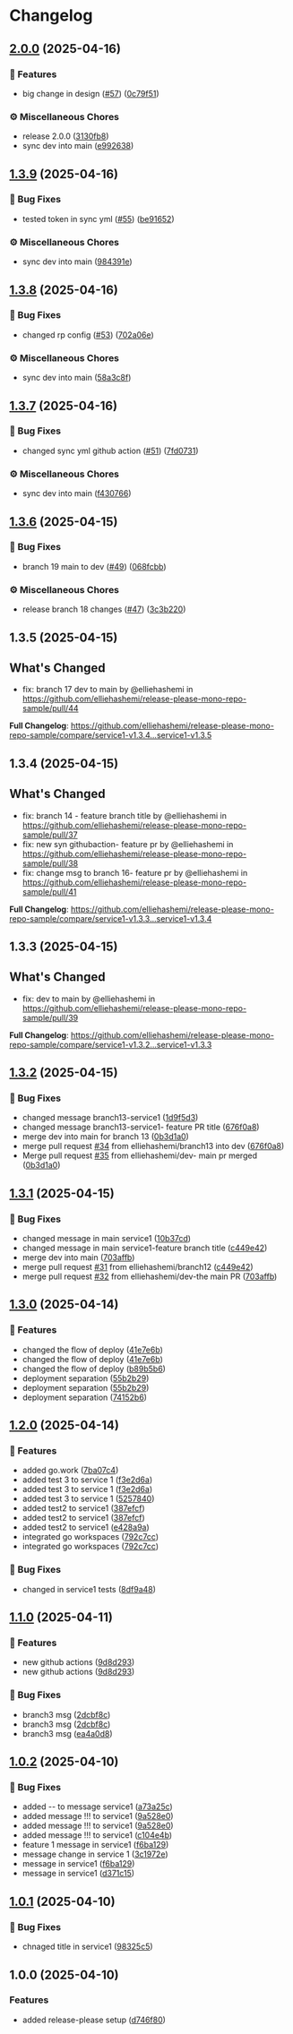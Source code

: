 # Changelog

## [2.0.0](https://github.com/elliehashemi/release-please-mono-repo-sample/compare/service1-v2.3.9...service1-v2.0.0) (2025-04-16)


### 🚀 Features

* big change in design ([#57](https://github.com/elliehashemi/release-please-mono-repo-sample/issues/57)) ([0c79f51](https://github.com/elliehashemi/release-please-mono-repo-sample/commit/0c79f51c967163b605d1d300dc75a60201289dad))


### ⚙️ Miscellaneous Chores

* release 2.0.0 ([3130fb8](https://github.com/elliehashemi/release-please-mono-repo-sample/commit/3130fb82a061f907f5abfa901892702f2e4d427b))
* sync dev into main ([e992638](https://github.com/elliehashemi/release-please-mono-repo-sample/commit/e992638c6c4da3dbacd031b1e8b6e0e9cf2d5d08))

## [1.3.9](https://github.com/elliehashemi/release-please-mono-repo-sample/compare/service1-v1.3.8...service1-v1.3.9) (2025-04-16)


### 🐛 Bug Fixes

* tested token in sync yml ([#55](https://github.com/elliehashemi/release-please-mono-repo-sample/issues/55)) ([be91652](https://github.com/elliehashemi/release-please-mono-repo-sample/commit/be916522ce98b98ac10050295e7d9e22e27d1818))


### ⚙️ Miscellaneous Chores

* sync dev into main ([984391e](https://github.com/elliehashemi/release-please-mono-repo-sample/commit/984391e9815b0d8121679f96971c98926eda7aae))

## [1.3.8](https://github.com/elliehashemi/release-please-mono-repo-sample/compare/service1-v1.3.7...service1-v1.3.8) (2025-04-16)


### 🐛 Bug Fixes

* changed rp config ([#53](https://github.com/elliehashemi/release-please-mono-repo-sample/issues/53)) ([702a06e](https://github.com/elliehashemi/release-please-mono-repo-sample/commit/702a06e1012a4055176108e70f61500a86ead9d1))


### ⚙️ Miscellaneous Chores

* sync dev into main ([58a3c8f](https://github.com/elliehashemi/release-please-mono-repo-sample/commit/58a3c8f9fb41cb08c193c43f656c8ce0f968e870))

## [1.3.7](https://github.com/elliehashemi/release-please-mono-repo-sample/compare/service1-v1.3.6...service1-v1.3.7) (2025-04-16)


### 🐛 Bug Fixes

* changed sync yml github action ([#51](https://github.com/elliehashemi/release-please-mono-repo-sample/issues/51)) ([7fd0731](https://github.com/elliehashemi/release-please-mono-repo-sample/commit/7fd0731506815dfa5d2ee36f9a0e6e8b92beaa75))


### ⚙️ Miscellaneous Chores

* sync dev into main ([f430766](https://github.com/elliehashemi/release-please-mono-repo-sample/commit/f4307662c3c6fd0e25a6b47cb4d586c15c3ff1c8))

## [1.3.6](https://github.com/elliehashemi/release-please-mono-repo-sample/compare/service1-v1.3.5...service1-v1.3.6) (2025-04-15)


### 🐛 Bug Fixes

* branch 19 main to dev ([#49](https://github.com/elliehashemi/release-please-mono-repo-sample/issues/49)) ([068fcbb](https://github.com/elliehashemi/release-please-mono-repo-sample/commit/068fcbba5aefc48c66e6fa16c8c12699a710b61b))


### ⚙️ Miscellaneous Chores

* release branch 18 changes ([#47](https://github.com/elliehashemi/release-please-mono-repo-sample/issues/47)) ([3c3b220](https://github.com/elliehashemi/release-please-mono-repo-sample/commit/3c3b2208eafb5d2e6d71be36ae62cd0248524a33))

## 1.3.5 (2025-04-15)

## What's Changed
* fix: branch 17 dev to main by @elliehashemi in https://github.com/elliehashemi/release-please-mono-repo-sample/pull/44


**Full Changelog**: https://github.com/elliehashemi/release-please-mono-repo-sample/compare/service1-v1.3.4...service1-v1.3.5

## 1.3.4 (2025-04-15)

## What's Changed
* fix: branch 14 - feature branch title by @elliehashemi in https://github.com/elliehashemi/release-please-mono-repo-sample/pull/37
* fix: new syn githubaction- feature pr by @elliehashemi in https://github.com/elliehashemi/release-please-mono-repo-sample/pull/38
* fix: change msg to branch 16- feature pr by @elliehashemi in https://github.com/elliehashemi/release-please-mono-repo-sample/pull/41


**Full Changelog**: https://github.com/elliehashemi/release-please-mono-repo-sample/compare/service1-v1.3.3...service1-v1.3.4

## 1.3.3 (2025-04-15)

## What's Changed
* fix: dev to main by @elliehashemi in https://github.com/elliehashemi/release-please-mono-repo-sample/pull/39


**Full Changelog**: https://github.com/elliehashemi/release-please-mono-repo-sample/compare/service1-v1.3.2...service1-v1.3.3

## [1.3.2](https://github.com/elliehashemi/release-please-mono-repo-sample/compare/service1-v1.3.1...service1-v1.3.2) (2025-04-15)


### 🐛 Bug Fixes

* changed message branch13-service1 ([1d9f5d3](https://github.com/elliehashemi/release-please-mono-repo-sample/commit/1d9f5d3dc275ce23578e8a5bb6c3f8ca09f32b45))
* changed message branch13-service1- feature PR title ([676f0a8](https://github.com/elliehashemi/release-please-mono-repo-sample/commit/676f0a801aac19029c26164dedc55574f3d9902e))
* merge dev into main for branch 13 ([0b3d1a0](https://github.com/elliehashemi/release-please-mono-repo-sample/commit/0b3d1a05c6baff2a84b09b5b7722d4d386bb5311))
* merge pull request [#34](https://github.com/elliehashemi/release-please-mono-repo-sample/issues/34) from elliehashemi/branch13 into dev ([676f0a8](https://github.com/elliehashemi/release-please-mono-repo-sample/commit/676f0a801aac19029c26164dedc55574f3d9902e))
* Merge pull request [#35](https://github.com/elliehashemi/release-please-mono-repo-sample/issues/35) from elliehashemi/dev- main pr merged ([0b3d1a0](https://github.com/elliehashemi/release-please-mono-repo-sample/commit/0b3d1a05c6baff2a84b09b5b7722d4d386bb5311))

## [1.3.1](https://github.com/elliehashemi/release-please-mono-repo-sample/compare/service1-v1.3.0...service1-v1.3.1) (2025-04-15)


### 🐛 Bug Fixes

* changed message in main service1 ([10b37cd](https://github.com/elliehashemi/release-please-mono-repo-sample/commit/10b37cdb553887779bfd9e7d5c78c343632ff7f6))
* changed message in main service1-feature branch title ([c449e42](https://github.com/elliehashemi/release-please-mono-repo-sample/commit/c449e4209d8e14a7399ec8eed3759260e990fd76))
* merge dev into main ([703affb](https://github.com/elliehashemi/release-please-mono-repo-sample/commit/703affbb8fbfcdea849b1e2168e9e999095732b4))
* merge pull request [#31](https://github.com/elliehashemi/release-please-mono-repo-sample/issues/31) from elliehashemi/branch12 ([c449e42](https://github.com/elliehashemi/release-please-mono-repo-sample/commit/c449e4209d8e14a7399ec8eed3759260e990fd76))
* merge pull request [#32](https://github.com/elliehashemi/release-please-mono-repo-sample/issues/32) from elliehashemi/dev-the main PR ([703affb](https://github.com/elliehashemi/release-please-mono-repo-sample/commit/703affbb8fbfcdea849b1e2168e9e999095732b4))

## [1.3.0](https://github.com/elliehashemi/release-please-mono-repo-sample/compare/service1-v1.2.0...service1-v1.3.0) (2025-04-14)


### 🚀 Features

* changed the flow of deploy ([41e7e6b](https://github.com/elliehashemi/release-please-mono-repo-sample/commit/41e7e6bde24bf2eeabc0ed8a479e92a2f03f36a4))
* changed the flow of deploy ([41e7e6b](https://github.com/elliehashemi/release-please-mono-repo-sample/commit/41e7e6bde24bf2eeabc0ed8a479e92a2f03f36a4))
* changed the flow of deploy ([b89b5b6](https://github.com/elliehashemi/release-please-mono-repo-sample/commit/b89b5b6577ecc3134201a41dba508dd404ec85ad))
* deployment separation ([55b2b29](https://github.com/elliehashemi/release-please-mono-repo-sample/commit/55b2b295091a6e2b254748772034c835a30e3feb))
* deployment separation ([55b2b29](https://github.com/elliehashemi/release-please-mono-repo-sample/commit/55b2b295091a6e2b254748772034c835a30e3feb))
* deployment separation ([74152b6](https://github.com/elliehashemi/release-please-mono-repo-sample/commit/74152b6daccbbcfe7ece0fdc2684405a158d88ef))

## [1.2.0](https://github.com/elliehashemi/release-please-mono-repo-sample/compare/service1-v1.1.0...service1-v1.2.0) (2025-04-14)


### 🚀 Features

* added go.work ([7ba07c4](https://github.com/elliehashemi/release-please-mono-repo-sample/commit/7ba07c49cb30aebf5f40c853b83059d69e42e34b))
* added test 3 to service 1 ([f3e2d6a](https://github.com/elliehashemi/release-please-mono-repo-sample/commit/f3e2d6a600f291b2ca542844ddc59336f1c39fb9))
* added test 3 to service 1 ([f3e2d6a](https://github.com/elliehashemi/release-please-mono-repo-sample/commit/f3e2d6a600f291b2ca542844ddc59336f1c39fb9))
* added test 3 to service 1 ([5257840](https://github.com/elliehashemi/release-please-mono-repo-sample/commit/52578402770b569ec695ea51c81e402f111a9e07))
* added test2 to service1 ([387efcf](https://github.com/elliehashemi/release-please-mono-repo-sample/commit/387efcff63d71569561a46869ca649078034483f))
* added test2 to service1 ([387efcf](https://github.com/elliehashemi/release-please-mono-repo-sample/commit/387efcff63d71569561a46869ca649078034483f))
* added test2 to service1 ([e428a9a](https://github.com/elliehashemi/release-please-mono-repo-sample/commit/e428a9a57d8cf37c9efd07848cb1287cf05ee314))
* integrated go workspaces ([792c7cc](https://github.com/elliehashemi/release-please-mono-repo-sample/commit/792c7cc6fef6aeefdd5eb0b6841d03d29f3cf53e))
* integrated go workspaces ([792c7cc](https://github.com/elliehashemi/release-please-mono-repo-sample/commit/792c7cc6fef6aeefdd5eb0b6841d03d29f3cf53e))


### 🐛 Bug Fixes

* changed in service1 tests ([8df9a48](https://github.com/elliehashemi/release-please-mono-repo-sample/commit/8df9a4887dc5df10baecbe1c908bbdee7c37509f))

## [1.1.0](https://github.com/elliehashemi/release-please-mono-repo-sample/compare/service1-v1.0.2...service1-v1.1.0) (2025-04-11)


### 🚀 Features

* new github actions ([9d8d293](https://github.com/elliehashemi/release-please-mono-repo-sample/commit/9d8d29378663b400de60fdaa30e89af9d6ffc443))
* new github actions ([9d8d293](https://github.com/elliehashemi/release-please-mono-repo-sample/commit/9d8d29378663b400de60fdaa30e89af9d6ffc443))


### 🐛 Bug Fixes

* branch3 msg ([2dcbf8c](https://github.com/elliehashemi/release-please-mono-repo-sample/commit/2dcbf8cae526f0a5cd7bfc84e5d6c5a0084b0c1a))
* branch3 msg ([2dcbf8c](https://github.com/elliehashemi/release-please-mono-repo-sample/commit/2dcbf8cae526f0a5cd7bfc84e5d6c5a0084b0c1a))
* branch3 msg ([ea4a0d8](https://github.com/elliehashemi/release-please-mono-repo-sample/commit/ea4a0d8ad1d10f363e9e0c060876d30f8d38e770))

## [1.0.2](https://github.com/elliehashemi/release-please-mono-repo-sample/compare/service1-v1.0.1...service1-v1.0.2) (2025-04-10)


### 🐛 Bug Fixes

* added -- to message service1 ([a73a25c](https://github.com/elliehashemi/release-please-mono-repo-sample/commit/a73a25c3d37bac4eae8d2a5541b7b521f16e64e7))
* added message !!! to service1 ([9a528e0](https://github.com/elliehashemi/release-please-mono-repo-sample/commit/9a528e066fd4900cea4b59bf1fc39ac4106cbad2))
* added message !!! to service1 ([9a528e0](https://github.com/elliehashemi/release-please-mono-repo-sample/commit/9a528e066fd4900cea4b59bf1fc39ac4106cbad2))
* added message !!! to service1 ([c104e4b](https://github.com/elliehashemi/release-please-mono-repo-sample/commit/c104e4bbaf5ed1413037804e479ac4c1af1bf38b))
* feature 1 message in service1 ([f6ba129](https://github.com/elliehashemi/release-please-mono-repo-sample/commit/f6ba1290a01306d23cdc4b32cdb1ca58fe665168))
* message change in service 1 ([3c1972e](https://github.com/elliehashemi/release-please-mono-repo-sample/commit/3c1972e210295e68833a85dd02097097938223f9))
* message in service1 ([f6ba129](https://github.com/elliehashemi/release-please-mono-repo-sample/commit/f6ba1290a01306d23cdc4b32cdb1ca58fe665168))
* message in service1 ([d371c15](https://github.com/elliehashemi/release-please-mono-repo-sample/commit/d371c154a9a6b49415bb557c64758ae9d1eefd48))

## [1.0.1](https://github.com/elliehashemi/release-please-mono-repo-sample/compare/service1-v1.0.0...service1-v1.0.1) (2025-04-10)


### 🐛 Bug Fixes

* chnaged title in service1 ([98325c5](https://github.com/elliehashemi/release-please-mono-repo-sample/commit/98325c57c9deb43d3f02654afc4652765ad7e24f))

## 1.0.0 (2025-04-10)


### Features

* added release-please setup ([d746f80](https://github.com/elliehashemi/release-please-mono-repo-sample/commit/d746f80918c27ecc3fe581f690f406c784a9e50e))
